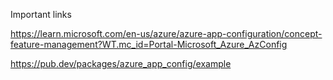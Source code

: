 Important links

https://learn.microsoft.com/en-us/azure/azure-app-configuration/concept-feature-management?WT.mc_id=Portal-Microsoft_Azure_AzConfig

https://pub.dev/packages/azure_app_config/example
